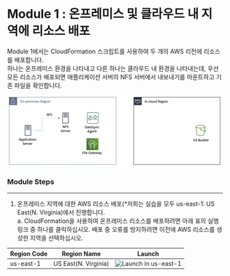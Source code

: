# Module 1 : 온프레미스 및 클라우드 내 지역에 리소스 배포

Module 1에서는 CloudFormation 스크립트를 사용하여 두 개의 AWS 리전에 리소스를 배포합니다.<br>
하나는 온프레미스 환경을 나타내고 다른 하나는 클라우드 내 환경을 나타내는데, 우선 모든 리소스가 배포되면 애플리케이션 서버의 NFS 서버에서 내보내기를 마운트하고 기존 파일을 확인합니다.<br>

![1-1](../images/1-1.png)

### Module Steps
***
1. 온프레미스 지역에 대한 AWS 리소스 배포(*저희는 실습을 모두 us-east-1: US East(N. Virginia)에서 진행합니다. <br>
   a. CloudFormation을 사용하여 온프레미스 리소스를 배포하려면 아래 표의 실행 링크 중 하나를 클릭하십시오. 배포 중 오류를 방지하려면 이전에 AWS 리소스를 생성한 지역을 선택하십시오.<br>
   
|Region Code|Region Name|Launch|
|------|---|---|
|us-east-1|US East(N. Virginia)|![Launch in us-east-1](https://us-east-1.console.aws.amazon.com/cloudformation/home?region=us-east-1#/stacks/create?stackName=DataMigrationWorkshop-onPremResources&templateURL=https://aws-datasync-samples.s3-us-west-2.amazonaws.com/workshops/nfs-migration/data-migration-workshop-on-prem.yaml)|
